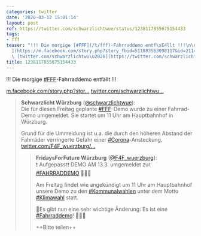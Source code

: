 ```yaml
---
categories: twitter
date: '2020-03-12 15:01:14'
layout: post
ref: https://twitter.com/schwarzlichtwue/status/1238117855675154433
tags:
- fff
teaser: "!!! Die morgige [#FFF](/t/fff)-Fahrraddemo entf\xE4llt !!!\n\n[m.facebook.com/story.php?stor\u2026\
  ](https://m.facebook.com/story.php?story_fbid=511883563098117&id=211449906474819&__tn__=%2As%2AsH-R)\
  \ [twitter.com/schwarzlichtwu\u2026](https://twitter.com/schwarzlichtwue/status/1237726529393774592)"
title: 1238117855675154433
---
```

!!! Die morgige [#FFF](/t/fff)-Fahrraddemo entfällt !!!

[m.facebook.com/story.php?stor…](https://m.facebook.com/story.php?story_fbid=511883563098117&id=211449906474819&__tn__=%2As%2AsH-R) [twitter.com/schwarzlichtwu…](https://twitter.com/schwarzlichtwue/status/1237726529393774592)
> <b>Schwarzlicht Würzburg</b> ([@schwarzlichtwue](https://twitter.com/schwarzlichtwue)):  
>Die für diesen Freitag geplante [#FFF](/t/fff)-Demo wurde zu einer Fahrrad-Demo umgemeldet. Sie startet um 11 Uhr am Hauptbahnhof in Würzburg.  
>  
>Grund für die Ummeldung ist u.a. die durch den höheren Abstand der Fahrräder verringerte Gefahr einer [#Corona](/t/corona)-Ansteckung. [twitter.com/F4F_wuerzburg/…](https://twitter.com/F4F_wuerzburg/status/1237703149022056448)  
>> <b>FridaysForFuture Würzburg</b> ([@F4F_wuerzburg](https://twitter.com/F4F_wuerzburg)):    
>>❗️ Aufgepasst❗️ DEMO AM 13.3. umgemeldet zur [#FAHRRADDEMO](/t/fahrraddemo) 🚴🏽‍♀️    
>>    
>>Am Freitag findet wie angekündigt um 11 Uhr am Hauptbahnhof unsere Demo zu den [#Kommunalwahlen](/t/kommunalwahlen) unter dem Motto [#Klimawahl](/t/klimawahl) statt.    
>>    
>>🌳Es gibt nun eine sehr wichtige Änderung: Es ist eine [#Fahrraddemo](/t/fahrraddemo)! 🚴🏽‍♀️     
>>    
>>++Bitte teilen++    
>  
>  

